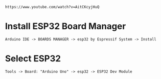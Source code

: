 ```
https://www.youtube.com/watch?v=AitCKcyjHuQ
```

# Install ESP32 Board Manager

```
Arduino IDE -> BOARDS MANAGER -> esp32 by Espressif System -> Install
```

# Select ESP32

```
Tools -> Board: "Arduino Uno" -> esp32 -> ESP32 Dev Module
```